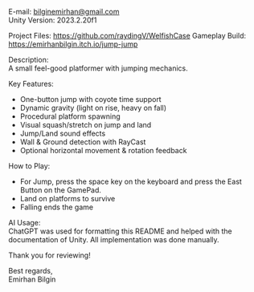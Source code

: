 E-mail:     bilginemirhan@gmail.com  
Unity Version: 2023.2.20f1  

Project Files: https://github.com/raydingV/WelfishCase
Gameplay Build: https://emirhanbilgin.itch.io/jump-jump

Description:  
A small feel-good platformer with jumping mechanics.

Key Features:
- One-button jump with coyote time support  
- Dynamic gravity (light on rise, heavy on fall)  
- Procedural platform spawning  
- Visual squash/stretch on jump and land  
- Jump/Land sound effects  
- Wall & Ground detection with RayCast  
- Optional horizontal movement & rotation feedback  

How to Play:
- For Jump, press the space key on the keyboard and press the East Button on the GamePad.
- Land on platforms to survive 
- Falling ends the game  

AI Usage:  
ChatGPT was used for formatting this README and helped with the documentation of Unity.
All implementation was done manually.

Thank you for reviewing!

Best regards,  
Emirhan Bilgin
